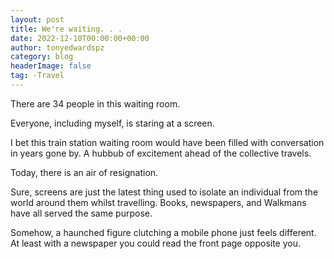 ```yaml
---
layout: post
title: We're waiting. . .
date: 2022-12-10T00:00:00+00:00
author: tonyedwardspz
category: blog
headerImage: false
tag: -Travel
---
```


There are 34 people in this waiting room.

Everyone, including myself, is staring at a screen.

I bet this train station waiting room would have been filled with conversation in years gone by. A hubbub of excitement ahead of the collective travels. 

Today, there is an air of resignation.

Sure, screens are just the latest thing used to isolate an individual from the world around them whilst travelling. Books, newspapers, and Walkmans have all served the same purpose.

Somehow, a haunched figure clutching a mobile phone just feels different. At least with a newspaper you could read the front page opposite you.

